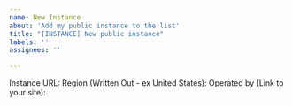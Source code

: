 ```yaml
---
name: New Instance
about: 'Add my public instance to the list'
title: "[INSTANCE] New public instance"
labels: ''
assignees: ''

---
```


Instance URL: 
Region (Written Out - ex United States): 
Operated by (Link to your site):
